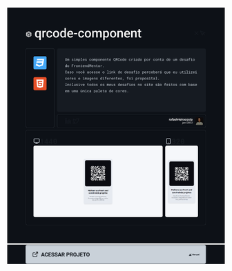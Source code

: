 
[![readme](img/readme.svg)](https://github.com/rafaelvieiracosta)
[![link](img/acessar.svg)](https://qrcode-component.vercel.app/)
